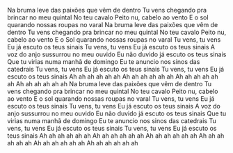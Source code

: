 Na bruma leve das paixões que vêm de dentro
Tu vens chegando pra brincar no meu quintal
No teu cavalo
Peito nu, cabelo ao vento
E o sol quarando nossas roupas no varal
Na bruma leve das paixões que vêm de dentro
Tu vens chegando pra brincar no meu quintal
No teu cavalo
Peito nu, cabelo ao vento
E o Sol quarando nossas roupas no varal
Tu vens, tu vens
Eu já escuto os teus sinais
Tu vens, tu vens
Eu já escuto os teus sinais
A voz do anjo sussurrou no meu ouvido
Eu não duvido já escuto os teus sinais
Que tu virias numa manhã de domingo
Eu te anuncio nos sinos das catedrais
Tu vens, tu vens
Eu já escuto os teus sinais
Tu vens, tu vens
Eu já escuto os teus sinais
Ah ah ah ah ah ah
Ah ah ah ah ah ah
Ah ah ah ah ah ah
Ah ah ah ah ah ah
Na bruma leve das paixões que vêm de dentro
Tu vens chegando pra brincar no meu quintal
No teu cavalo
Peito nu, cabelo ao vento
E o sol quarando nossas roupas no varal
Tu vens, tu vens
Eu já escuto os teus sinais
Tu vens, tu vens
Eu já escuto os teus sinais
A voz do anjo sussurrou no meu ouvido
Eu não duvido já escuto os teus sinais
Que tu virias numa manhã de domingo
Eu te anuncio nos sinos das catedrais
Tu vens, tu vens
Eu já escuto os teus sinais
Tu vens, tu vens
Eu já escuto os teus sinais
Ah ah ah ah ah ah
Ah ah ah ah ah ah
Ah ah ah ah ah ah
Ah ah ah ah ah ah
Ah ah ah ah ah ah
Ah ah ah ah ah ah
